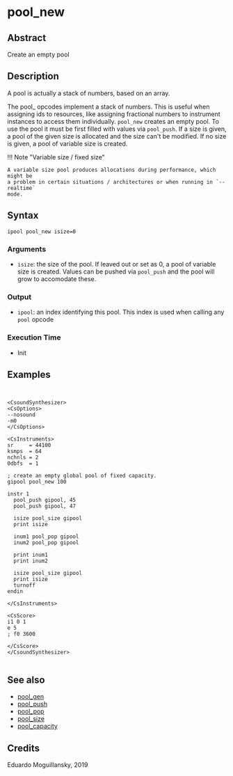 # pool_new

## Abstract

Create an empty  pool


## Description

A pool is actually a stack of numbers, based on an array.

The pool_ opcodes implement a stack of numbers. This is useful when assigning
ids to resources, like assigning fractional numbers to instrument instances to
access them individually. `pool_new` creates an empty pool. To use the pool it
must be first filled with values via `pool_push`. If a size is given, a pool of
the given size is allocated and the size can't be modified. If no size is given,
a pool of variable size is created.


!!! Note "Variable size / fixed size"

    A variable size pool produces allocations during performance, which might be
    a problem in certain situations / architectures or when running in `--realtime`
    mode. 


## Syntax

    ipool pool_new isize=0

### Arguments

* `isize`: the size of the pool. If leaved out or set as 0, a pool of variable
  size is created. Values can be pushed via `pool_push` and the pool will grow
  to accomodate these.

### Output

* `ipool`: an index identifying this pool. This index is used when calling any
  `pool` opcode

### Execution Time

* Init

## Examples

```csound


<CsoundSynthesizer>
<CsOptions>
--nosound
-m0
</CsOptions>

<CsInstruments>
sr     = 44100
ksmps  = 64
nchnls = 2
0dbfs  = 1

; create an empty global pool of fixed capacity. 
gipool pool_new 100

instr 1
  pool_push gipool, 45
  pool_push gipool, 47

  isize pool_size gipool
  print isize  

  inum1 pool_pop gipool
  inum2 pool_pop gipool

  print inum1
  print inum2

  isize pool_size gipool
  print isize  
  turnoff
endin

</CsInstruments>

<CsScore>
i1 0 1
e 5
; f0 3600

</CsScore>
</CsoundSynthesizer>


```

## See also

* [pool_gen](pool_gen.md)
* [pool_push](pool_push.md)
* [pool_pop](pool_pop.md)
* [pool_size](pool_size.md)
* [pool_capacity](pool_capacity.md)


## Credits

Eduardo Moguillansky, 2019
